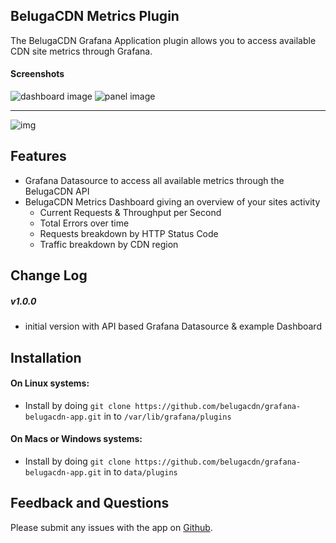 ## BelugaCDN Metrics Plugin

The BelugaCDN Grafana Application plugin allows you to access available CDN site metrics through Grafana.

#### Screenshots

![dashboard image](https://cdn.rawgit.com/belugacdn/grafana-belugacdn-app/master/dist/img/dashboard_1.png)
![panel image](https://cdn.rawgit.com/belugacdn/grafana-belugacdn-app/master/dist/img/panel_1.png)

-------

![img](https://circleci.com/gh/belugacdn/grafana-belugacdn-app.svg?style=shield&circle-token=:circle-token)

## Features

- Grafana Datasource to access all available metrics through the BelugaCDN API
- BelugaCDN Metrics Dashboard giving an overview of your sites activity
  - Current Requests & Throughput per Second
  - Total Errors over time
  - Requests breakdown by HTTP Status Code
  - Traffic breakdown by CDN region

## Change Log

##### v1.0.0
- initial version with API based Grafana Datasource & example Dashboard

## Installation

#### On Linux systems:
- Install by doing `git clone https://github.com/belugacdn/grafana-belugacdn-app.git` in to `/var/lib/grafana/plugins`

#### On Macs or Windows systems:
- Install by doing `git clone https://github.com/belugacdn/grafana-belugacdn-app.git` in to `data/plugins`

## Feedback and Questions

Please submit any issues with the app on [Github](https://github.com/belugacdn/grafana-belugacdn-app/issues).
